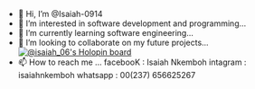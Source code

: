 - 👋 Hi, I’m @Isaiah-0914
- 👀 I’m interested in software development and programming...
- 🌱 I’m currently learning software engineering...
- 💞️ I’m looking to collaborate on my future projects...
[![@isaiah_06's Holopin board](https://holopin.io/api/user/board?user=isaiah_06)](https://holopin.io/@isaiah_06)
- 📫 How to reach me ...
facebooK : Isaiah Nkemboh
intagram : isaiahnkemboh
whatsapp : 00(237) 656625267

<!---
Isaiah-0914/Isaiah-0914 is a ✨ special ✨ repository because its `README.md` (this file) appears on your GitHub profile.
You can click the Preview link to take a look at your changes.
--->
